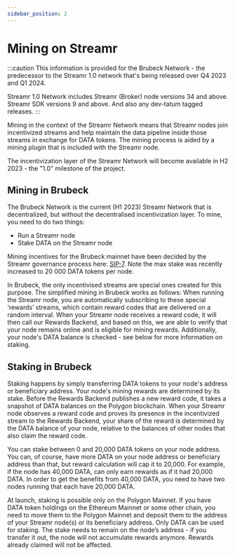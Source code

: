 ```yaml
---
sidebar_position: 2
---
```


# Mining on Streamr
:::caution
This information is provided for the Brubeck Network - the predecessor to the Streamr 1.0 network that's being released over Q4 2023 and Q1 2024. 

Streamr 1.0 Network includes Streamr (Broker) node versions 34 and above. Streamr SDK versions 9 and above. And also any dev-tatum tagged releases.
:::

Mining in the context of the Streamr Network means that Streamr nodes join incentivized streams and help maintain the data pipeline inside those streams in exchange for DATA tokens. The mining process is aided by a mining plugin that is included with the Streamr node.

The incentivization layer of the Streamr Network will become available in H2 2023 - the "1.0" milestone of the project.

## Mining in Brubeck
The Brubeck Network is the current (H1 2023) Streamr Network that is decentralized, but without the decentralised incentivization layer. To mine, you need to do two things:

- Run a Streamr node
- Stake DATA on the Streamr node

Mining incentives for the Brubeck mainnet have been decided by the Streamr governance process here: [SIP-7](https://snapshot.org/#/streamr.eth/proposal/0x483729ba13a18c5630247d57a28e02241efb47cf52b7055d27488448e1f4e22c). Note the max stake was recently increased to 20 000 DATA tokens per node.

In Brubeck, the only incentivised streams are special ones created for this purpose. The simplified mining in Brubeck works as follows: When running the Streamr node, you are automatically subscribing to these special ‘rewards’ streams, which contain reward codes that are delivered on a random interval. When your Streamr node receives a reward code, it will then call our Rewards Backend, and based on this, we are able to verify that your node remains online and is eligible for mining rewards. Additionally, your node's DATA balance is checked - see below for more information on staking.

## Staking in Brubeck
Staking happens by simply transferring DATA tokens to your node's address or beneficiary address. Your node's mining rewards are determined by its stake. Before the Rewards Backend publishes a new reward code, it takes a snapshot of DATA balances on the Polygon blockchain. When your Streamr node observes a reward code and proves its presence in the incentivized stream to the Rewards Backend, your share of the reward is determined by the DATA balance of your node, relative to the balances of other nodes that also claim the reward code.

You can stake between 0 and 20,000 DATA tokens on your node address. You can, of course, have more DATA on your node address or beneficiary address than that, but reward calculation will cap it to 20,000. For example, if the node has 40,000 DATA, can only earn rewards as if it had 20,000 DATA. In order to get the benefits from 40,000 DATA, you need to have two nodes running that each have 20,000 DATA.

At launch, staking is possible only on the Polygon Mainnet. If you have DATA token holdings on the Ethereum Mainnet or some other chain, you need to move them to the Polygon Mainnet and deposit them to the address of your Streamr node(s) or its beneficiary address. Only DATA can be used for staking. The stake needs to remain on the node’s address - if you transfer it out, the node will not accumulate rewards anymore. Rewards already claimed will not be affected.

<!-- TODO: explain beneficiary addresses -->
